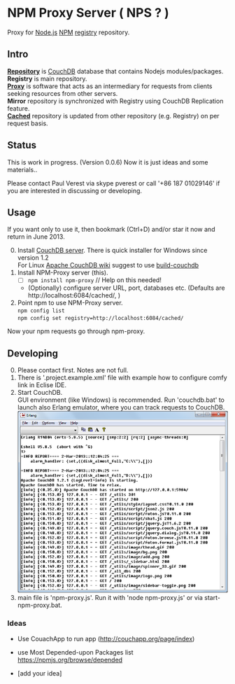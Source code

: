 # NPM Proxy Server ( NPS ? )

Proxy for [Node.js](http://www.nodejs.org/) [NPM](https://npmjs.org/doc/README.html) [registry](https://npmjs.org) repository.

## Intro

[**Repository**](http://en.wikipedia.org/wiki/Software_repository) is [CouchDB](http://couchdb.apache.org/) database that contains Nodejs modules/packages.  
**Registry** is main repository.  
[**Proxy**](http://en.wikipedia.org/wiki/Proxy_server) is software that acts as an intermediary for requests from clients seeking resources from other servers.  
**Mirror** repository is synchronized with Registry using CouchDB Replication feature.  
[**Cached**](http://en.wikipedia.org/wiki/Cache_%28computing%29) repository is updated from other repository (e.g. Registry) on per request basis.  

## Status 

This is work in progress. (Version 0.0.6)
Now it is just ideas and some materials.. 

Please contact Paul Verest via skype pverest or call '+86 187 01029146' if you are interested in discussing or developing.

## Usage

If you want only to use it, then bookmark (Ctrl+D) and/or star it now and return in June 2013.

0. Install [CouchDB server](http://couchdb.apache.org/#download).
	There is quick installer for Windows since version 1.2  
	For Linux [Apache CouchDB wiki](http://wiki.apache.org/couchdb/Installing_on_Ubuntu) suggest to use [build-couchdb](https://github.com/iriscouch/build-couchdb)
1. Install NPM-Proxy server (this).
	- [ ] <code>npm install npm-proxy</code> // Help on this needed!
	- (Optionally) configure server URL, port, databases etc. (Defaults are http://localhost:6084/cached/, )	
2. Point npm to use NPM-Proxy server.  
	<code>npm config list</code>  
	<code>npm config set registry=http://localhost:6084/cached/</code>
	
Now your npm requests go through npm-proxy.	

## Developing

0. Please contact first. Notes are not full.
1. There is '.project.example.xml' file with example how to configure comfy link in Eclise IDE.   
1. Start CouchDB.  
	GUI environment (like Windows) is recommended. Run 'couchdb.bat' to launch also Erlang emulator, where you can track requests to CouchDB.  
![Erlang_emulator](public/Erlang_emulator.png)
2. main file is 'npm-proxy.js'. Run it with 'node npm-proxy.js' or via start-npm-proxy.bat.

### Ideas

* Use CouachApp to run app (http://couchapp.org/page/index)
 
* use Most Depended-upon Packages list https://npmjs.org/browse/depended

* [add your idea]
 